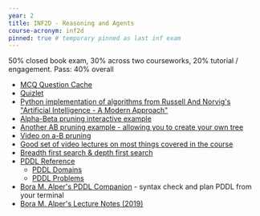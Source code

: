 ```yaml
---
year: 2
title: INF2D - Reasoning and Agents
course-acronym: inf2d
pinned: true # temporary pinned as last inf exam
---
```


50% closed book exam, 30% across two courseworks, 20% tutorial / engagement. Pass: 40% overall

- [MCQ Question Cache](/drive?next=1coz6nMPFCZqR8mBU6AiDiVz0r28WMSNaSH9YcY7c6R0)
- [Quizlet](https://quizlet.com/293000769/inf2d-flash-cards/)
- [Python implementation of algorithms from Russell And Norvig's "Artificial Intelligence - A Modern Approach"](https://github.com/aimacode/aima-python)
- [Alpha-Beta pruning interactive example](http://inst.eecs.berkeley.edu/~cs61b/fa14/ta-materials/apps/ab_tree_practice/)
- [Another AB pruning example - allowing you to create your own tree](https://nmiljkovic.github.io/minimax/)
- [Video on a-B pruning](https://www.youtube.com/watch?v=l-hh51ncgDI&t=294s) 
- [Good set of video lectures on most things covered in the course](https://ocw.mit.edu/courses/electrical-engineering-and-computer-science/6-034-artificial-intelligence-fall-2010/lecture-videos/)
- [Breadth first search & depth first search](https://youtu.be/bIA8HEEUxZI)
- [PDDL Reference](https://nergmada.github.io/pddl-reference/)
  - [PDDL Domains](https://nergmada.github.io/pddl-reference/reference/PDDL/domain.html)
  - [PDDL Problems](https://nergmada.github.io/pddl-reference/reference/PDDL/problem.html)
- [Bora M. Alper's PDDL Companion](https://github.com/boramalper/pddlc) - syntax check and plan PDDL from your terminal
- [Bora M. Alper's Lecture Notes (2019)](https://www.boramalper.org/notes/reasoning-and-agents/)
